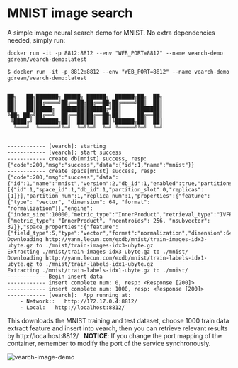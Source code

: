 # MNIST image search
A simple image neural search demo for MNIST. No extra dependencies needed, simply run:
```shell
docker run -it -p 8812:8812 --env "WEB_PORT=8812" --name vearch-demo   gdream/vearch-demo:latest
```

```shell
$ docker run -it -p 8812:8812 --env "WEB_PORT=8812" --name vearch-demo   gdream/vearch-demo:latest


██╗   ██╗███████╗ █████╗ ██████╗  ██████╗██╗  ██╗
██║   ██║██╔════╝██╔══██╗██╔══██╗██╔════╝██║  ██║
██║   ██║█████╗  ███████║██████╔╝██║     ███████║
╚██╗ ██╔╝██╔══╝  ██╔══██║██╔══██╗██║     ██╔══██║
 ╚████╔╝ ███████╗██║  ██║██║  ██║╚██████╗██║  ██║
  ╚═══╝  ╚══════╝╚═╝  ╚═╝╚═╝  ╚═╝ ╚═════╝╚═╝  ╚═╝
                                                 

------------ [vearch]: starting 
------------ [vearch]: start success 
------------ create db[mnist] success, resp: {"code":200,"msg":"success","data":{"id":1,"name":"mnist"}} 
------------ create space[mnist] success, resp: {"code":200,"msg":"success","data":{"id":1,"name":"mnist","version":2,"db_id":1,"enabled":true,"partitions":[{"id":1,"space_id":1,"db_id":1,"partition_slot":0,"replicas":[1]}],"partition_num":1,"replica_num":1,"properties":{"feature": {"type": "vector", "dimension": 64, "format": "normalization"}},"engine":{"index_size":10000,"metric_type":"InnerProduct","retrieval_type":"IVFPQ","retrieval_param":{"metric_type": "InnerProduct", "ncentroids": 256, "nsubvector": 32}},"space_properties":{"feature":{"field_type":5,"type":"vector","format":"normalization","dimension":64,"option":1}}}} 
Downloading http://yann.lecun.com/exdb/mnist/train-images-idx3-ubyte.gz to ./mnist/train-images-idx3-ubyte.gz
Extracting ./mnist/train-images-idx3-ubyte.gz to ./mnist/
Downloading http://yann.lecun.com/exdb/mnist/train-labels-idx1-ubyte.gz to ./mnist/train-labels-idx1-ubyte.gz
Extracting ./mnist/train-labels-idx1-ubyte.gz to ./mnist/
------------ Begin insert data 
------------ insert complete num: 0, resp: <Response [200]> 
------------ insert complete num: 1000, resp: <Response [200]> 
------------ [vearch]:  App running at:
    - Network::   http://172.17.0.4:8812/ 
    - Local:   http://localhost:8812/  
```

This downloads the MNIST training and test dataset, choose 1000 train data extract feature and insert into vearch, then you can retrieve relevant results by http://localhost:8812/ . 
**NOTICE**: If you change the port mapping of the container, remember to modify the port of the service synchronously. 

![vearch-image-demo](../img/vearch-image-demo.jpg)